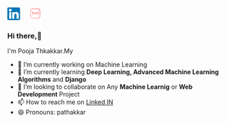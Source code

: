 [![linkedin](https://github.com/pathakkar01/pathakkar01/blob/master/linkedin.png)](https://www.linkedin.com/in/pooja-thakkar/)&nbsp;&nbsp;&nbsp;&nbsp;&nbsp;[![mail](https://github.com/pathakkar01/pathakkar01/blob/master/m1.png)](mailto:pathakkar01@gmail.com)
### Hi there,👋

I'm Pooja Thkakkar.My  

- 🔭 I’m currently working on Machine Learning
- 🌱 I’m currently learning **Deep Learning, Advanced Machine Learning Algorithms** and **Django**
- 👯 I’m looking to collaborate on Any **Machine Learnig** or **Web Development** Project
- 📫 How to reach me on [Linked IN ](https://www.linkedin.com/in/pooja-thakkar/) 
- 😄 Pronouns: pathakkar

